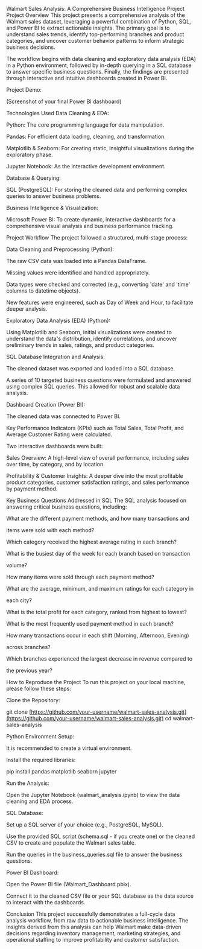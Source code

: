 Walmart Sales Analysis: A Comprehensive Business Intelligence Project
Project Overview
This project presents a comprehensive analysis of the Walmart sales dataset, leveraging a powerful combination of Python, SQL, and Power BI to extract actionable insights. The primary goal is to understand sales trends, identify top-performing branches and product categories, and uncover customer behavior patterns to inform strategic business decisions.

The workflow begins with data cleaning and exploratory data analysis (EDA) in a Python environment, followed by in-depth querying in a SQL database to answer specific business questions. Finally, the findings are presented through interactive and intuitive dashboards created in Power BI.

Project Demo:

(Screenshot of your final Power BI dashboard)

Technologies Used
Data Cleaning & EDA:

Python: The core programming language for data manipulation.

Pandas: For efficient data loading, cleaning, and transformation.

Matplotlib & Seaborn: For creating static, insightful visualizations during the exploratory phase.

Jupyter Notebook: As the interactive development environment.

Database & Querying:

SQL (PostgreSQL): For storing the cleaned data and performing complex queries to answer business problems.

Business Intelligence & Visualization:

Microsoft Power BI: To create dynamic, interactive dashboards for a comprehensive visual analysis and business performance tracking.

Project Workflow
The project followed a structured, multi-stage process:

Data Cleaning and Preprocessing (Python):

The raw CSV data was loaded into a Pandas DataFrame.

Missing values were identified and handled appropriately.

Data types were checked and corrected (e.g., converting 'date' and 'time' columns to datetime objects).

New features were engineered, such as Day of Week and Hour, to facilitate deeper analysis.

Exploratory Data Analysis (EDA) (Python):

Using Matplotlib and Seaborn, initial visualizations were created to understand the data's distribution, identify correlations, and uncover preliminary trends in sales, ratings, and product categories.

SQL Database Integration and Analysis:

The cleaned dataset was exported and loaded into a SQL database.

A series of 10 targeted business questions were formulated and answered using complex SQL queries. This allowed for robust and scalable data analysis.

Dashboard Creation (Power BI):

The cleaned data was connected to Power BI.

Key Performance Indicators (KPIs) such as Total Sales, Total Profit, and Average Customer Rating were calculated.

Two interactive dashboards were built:

Sales Overview: A high-level view of overall performance, including sales over time, by category, and by location.

Profitability & Customer Insights: A deeper dive into the most profitable product categories, customer satisfaction ratings, and sales performance by payment method.

Key Business Questions Addressed in SQL
The SQL analysis focused on answering critical business questions, including:

What are the different payment methods, and how many transactions and

items were sold with each method?

Which category received the highest average rating in each branch?

What is the busiest day of the week for each branch based on transaction

volume?

How many items were sold through each payment method?

What are the average, minimum, and maximum ratings for each category in

each city?

 What is the total profit for each category, ranked from highest to lowest?

What is the most frequently used payment method in each branch?

How many transactions occur in each shift (Morning, Afternoon, Evening)

across branches?

Which branches experienced the largest decrease in revenue compared to

the previous year?

How to Reproduce the Project
To run this project on your local machine, please follow these steps:

Clone the Repository:

git clone [https://github.com/your-username/walmart-sales-analysis.git](https://github.com/your-username/walmart-sales-analysis.git)
cd walmart-sales-analysis

Python Environment Setup:

It is recommended to create a virtual environment.

Install the required libraries:

pip install pandas matplotlib seaborn jupyter

Run the Analysis:

Open the Jupyter Notebook (walmart_analysis.ipynb) to view the data cleaning and EDA process.

SQL Database:

Set up a SQL server of your choice (e.g., PostgreSQL, MySQL).

Use the provided SQL script (schema.sql - if you create one) or the cleaned CSV to create and populate the Walmart sales table.

Run the queries in the business_queries.sql file to answer the business questions.

Power BI Dashboard:

Open the Power BI file (Walmart_Dashboard.pbix).

Connect it to the cleaned CSV file or your SQL database as the data source to interact with the dashboards.

Conclusion
This project successfully demonstrates a full-cycle data analysis workflow, from raw data to actionable business intelligence. The insights derived from this analysis can help Walmart make data-driven decisions regarding inventory management, marketing strategies, and operational staffing to improve profitability and customer satisfaction.
